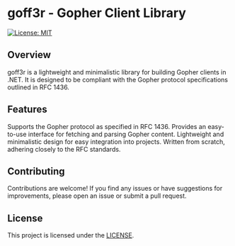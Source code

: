 # goff3r - Gopher Client Library
[![License: MIT](https://img.shields.io/badge/License-MIT-yellow.svg)](https://opensource.org/licenses/MIT)

## Overview
goff3r is a lightweight and minimalistic library for building Gopher clients in .NET.
It is designed to be compliant with the Gopher protocol specifications outlined in RFC 1436.

## Features
Supports the Gopher protocol as specified in RFC 1436.
Provides an easy-to-use interface for fetching and parsing Gopher content.
Lightweight and minimalistic design for easy integration into projects.
Written from scratch, adhering closely to the RFC standards.

## Contributing
Contributions are welcome! If you find any issues or have suggestions for improvements, please open an issue or submit a pull request.

## License
This project is licensed under the [LICENSE](LICENSE).